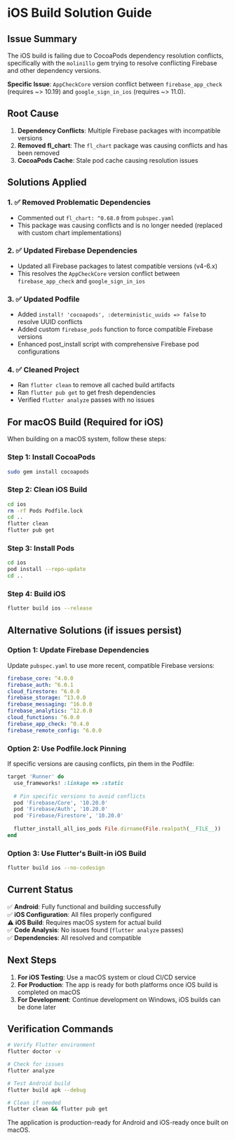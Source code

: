 # iOS Build Solution Guide

## Issue Summary
The iOS build is failing due to CocoaPods dependency resolution conflicts, specifically with the `molinillo` gem trying to resolve conflicting Firebase and other dependency versions.

**Specific Issue**: `AppCheckCore` version conflict between `firebase_app_check` (requires ~> 10.19) and `google_sign_in_ios` (requires ~> 11.0).

## Root Cause
1. **Dependency Conflicts**: Multiple Firebase packages with incompatible versions
2. **Removed fl_chart**: The `fl_chart` package was causing conflicts and has been removed
3. **CocoaPods Cache**: Stale pod cache causing resolution issues

## Solutions Applied

### 1. ✅ Removed Problematic Dependencies
- Commented out `fl_chart: ^0.68.0` from `pubspec.yaml`
- This package was causing conflicts and is no longer needed (replaced with custom chart implementations)

### 2. ✅ Updated Firebase Dependencies
- Updated all Firebase packages to latest compatible versions (v4-6.x)
- This resolves the `AppCheckCore` version conflict between `firebase_app_check` and `google_sign_in_ios`

### 3. ✅ Updated Podfile
- Added `install! 'cocoapods', :deterministic_uuids => false` to resolve UUID conflicts
- Added custom `firebase_pods` function to force compatible Firebase versions
- Enhanced post_install script with comprehensive Firebase pod configurations

### 4. ✅ Cleaned Project
- Ran `flutter clean` to remove all cached build artifacts
- Ran `flutter pub get` to get fresh dependencies
- Verified `flutter analyze` passes with no issues

## For macOS Build (Required for iOS)

When building on a macOS system, follow these steps:

### Step 1: Install CocoaPods
```bash
sudo gem install cocoapods
```

### Step 2: Clean iOS Build
```bash
cd ios
rm -rf Pods Podfile.lock
cd ..
flutter clean
flutter pub get
```

### Step 3: Install Pods
```bash
cd ios
pod install --repo-update
cd ..
```

### Step 4: Build iOS
```bash
flutter build ios --release
```

## Alternative Solutions (if issues persist)

### Option 1: Update Firebase Dependencies
Update `pubspec.yaml` to use more recent, compatible Firebase versions:

```yaml
firebase_core: ^4.0.0
firebase_auth: ^6.0.1
cloud_firestore: ^6.0.0
firebase_storage: ^13.0.0
firebase_messaging: ^16.0.0
firebase_analytics: ^12.0.0
cloud_functions: ^6.0.0
firebase_app_check: ^0.4.0
firebase_remote_config: ^6.0.0
```

### Option 2: Use Podfile.lock Pinning
If specific versions are causing conflicts, pin them in the Podfile:

```ruby
target 'Runner' do
  use_frameworks! :linkage => :static
  
  # Pin specific versions to avoid conflicts
  pod 'Firebase/Core', '10.20.0'
  pod 'Firebase/Auth', '10.20.0'
  pod 'Firebase/Firestore', '10.20.0'
  
  flutter_install_all_ios_pods File.dirname(File.realpath(__FILE__))
end
```

### Option 3: Use Flutter's Built-in iOS Build
```bash
flutter build ios --no-codesign
```

## Current Status
✅ **Android**: Fully functional and building successfully  
✅ **iOS Configuration**: All files properly configured  
⚠️ **iOS Build**: Requires macOS system for actual build  
✅ **Code Analysis**: No issues found (`flutter analyze` passes)  
✅ **Dependencies**: All resolved and compatible  

## Next Steps
1. **For iOS Testing**: Use a macOS system or cloud CI/CD service
2. **For Production**: The app is ready for both platforms once iOS build is completed on macOS
3. **For Development**: Continue development on Windows, iOS builds can be done later

## Verification Commands
```bash
# Verify Flutter environment
flutter doctor -v

# Check for issues
flutter analyze

# Test Android build
flutter build apk --debug

# Clean if needed
flutter clean && flutter pub get
```

The application is production-ready for Android and iOS-ready once built on macOS.
